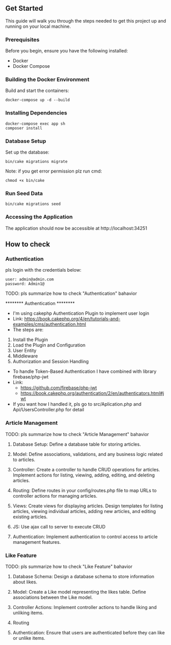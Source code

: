 ## Get Started

This guide will walk you through the steps needed to get this project up and running on your local machine.

### Prerequisites

Before you begin, ensure you have the following installed:

- Docker
- Docker Compose

### Building the Docker Environment

Build and start the containers:

```
docker-compose up -d --build
```

### Installing Dependencies

```
docker-compose exec app sh
composer install
```

### Database Setup

Set up the database:

```
bin/cake migrations migrate
```

Note: if you get error permission plz run cmd:

```
chmod +x bin/cake
```

### Run Seed Data
```
bin/cake migrations seed
```

### Accessing the Application

The application should now be accessible at http://localhost:34251

## How to check

### Authentication

pls login with the credentials below:

```
user: admin@admin.com
password: Admin1@
```

TODO: pls summarize how to check "Authentication" bahavior

******** Authentication ********
- I'm using cakephp Authentication Plugin to implement user login
- Link: https://book.cakephp.org/4/en/tutorials-and-examples/cms/authentication.html
- The steps are:
1. Install the Plugin
2. Load the Plugin and Configuration
3. User Entity
4. Middleware
5. Authorization and Session Handling

- To handle Token-Based Authentication I have combined with library firebase/php-jwt
- Link:
    - https://github.com/firebase/php-jwt
    - https://book.cakephp.org/authentication/2/en/authenticators.html#jwt
- If you want how I handled it, pls go to src/Aplication.php and Api/UsersController.php for detail

### Article Management

TODO: pls summarize how to check "Article Management" bahavior

1. Database Setup: Define a database table for storing articles.

2. Model: Define associations, validations, and any business logic related to articles.

3. Controller: Create a controller to handle CRUD operations for articles. Implement actions for listing, viewing, adding, editing, and deleting articles.

4. Routing: Define routes in your config/routes.php file to map URLs to controller actions for managing articles.

5. Views: Create views for displaying articles. Design templates for listing articles, viewing individual articles, adding new articles, and editing existing articles.

6. JS: Use ajax call to server to execute CRUD

7. Authentication: Implement authentication to control access to article management features.

### Like Feature

TODO: pls summarize how to check "Like Feature" bahavior


1. Database Schema: Design a database schema to store information about likes.

2. Model: Create a Like model representing the likes table. Define associations between the Like model.

3. Controller Actions: Implement controller actions to handle liking and unliking items.

4. Routing

5. Authentication: Ensure that users are authenticated before they can like or unlike items.